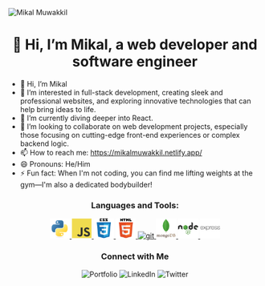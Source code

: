 ![Mikal Muwakkil](https://github.com/user-attachments/assets/eda673b9-1e4f-4353-9aa1-a59117caa843)
<h1 align="center">👋 Hi, I’m Mikal, a web developer and software engineer</h1>

<ul>
  <li>👋 Hi, I’m Mikal</li>
  <li>👀 I’m interested in full-stack development, creating sleek and professional websites, and exploring innovative technologies that can help bring ideas to life.</li>
  <li>🌱 I’m currently diving deeper into React.</li>
  <li>💞️ I’m looking to collaborate on web development projects, especially those focusing on cutting-edge front-end experiences or complex backend logic.</li>
  <li>📫 How to reach me: <a href="https://mikalmuwakkil.netlify.app/" target="_blank">https://mikalmuwakkil.netlify.app/</a></li>
  <li>😄 Pronouns: He/Him</li>
  <li>⚡ Fun fact: When I'm not coding, you can find me lifting weights at the gym—I'm also a dedicated bodybuilder!</li>
</ul>

<h3 align="center">Languages and Tools:</h3>
<p align="center"> 
  <a href="https://www.python.org" target="_blank" rel="noreferrer"> 
    <img src="https://raw.githubusercontent.com/devicons/devicon/master/icons/python/python-original.svg" alt="python" width="40" height="40"/> 
  </a> 
  <a href="https://developer.mozilla.org/en-US/docs/Web/JavaScript" target="_blank" rel="noreferrer"> 
    <img src="https://raw.githubusercontent.com/devicons/devicon/master/icons/javascript/javascript-original.svg" alt="javascript" width="40" height="40"/> 
  </a> 
  <a href="https://www.w3schools.com/css/" target="_blank" rel="noreferrer"> 
    <img src="https://raw.githubusercontent.com/devicons/devicon/master/icons/css3/css3-original-wordmark.svg" alt="css3" width="40" height="40"/> 
  </a> 
  <a href="https://www.w3.org/html/" target="_blank" rel="noreferrer"> 
    <img src="https://raw.githubusercontent.com/devicons/devicon/master/icons/html5/html5-original-wordmark.svg" alt="html5" width="40" height="40"/> 
  </a> 
  <a href="https://git-scm.com/" target="_blank" rel="noreferrer"> 
    <img src="https://www.vectorlogo.zone/logos/git-scm/git-scm-icon.svg" alt="git" width="40" height="40"/> 
  </a>
  <a href="https://www.mongodb.com/" target="_blank" rel="noreferrer">
    <img src="https://raw.githubusercontent.com/devicons/devicon/master/icons/mongodb/mongodb-original-wordmark.svg" alt="MongoDB" width="40" height="40"/>
  </a>
  <a href="https://nodejs.org/en" target="_blank" rel="noreferrer">
    <img src="https://raw.githubusercontent.com/devicons/devicon/master/icons/nodejs/nodejs-original-wordmark.svg" alt="Node.js" width="40" height="40"/>
  </a>
  <a href="https://expressjs.com/" target="_blank" rel="noreferrer">
    <img src="https://raw.githubusercontent.com/devicons/devicon/master/icons/express/express-original-wordmark.svg" alt="Express.js" width="40" height="40"/>
  </a>
</p>

<h3 align="center">Connect with Me</h3>
<p align="center"> 
  <a href="https://mikalmuwakkil.netlify.app/" target="_blank" style="text-decoration: none;">
    <img src="https://img.shields.io/badge/Portfolio-1a1a1a?style=for-the-badge&logo=portfolio&logoColor=white" alt="Portfolio">
  </a>
  <a href="https://www.linkedin.com/in/mikal-muwakkil-2b3297319" target="_blank" style="text-decoration: none;">
    <img src="https://img.shields.io/badge/LinkedIn-0077B5?style=for-the-badge&logo=linkedin&logoColor=white" alt="LinkedIn">
  </a>
  <a href="https://x.com/Mikal008" target="_blank" style="text-decoration: none;">
    <img src="https://img.shields.io/badge/Twitter/X-1DA1F2?style=for-the-badge&logo=twitter&logoColor=white" alt="Twitter"/>
  </a>
</p>
<!---
Mikal910/Mikal910 is a ✨ special ✨ repository because its `README.md` (this file) appears on your GitHub profile.
You can click the Preview link to take a look at your changes.
--->
